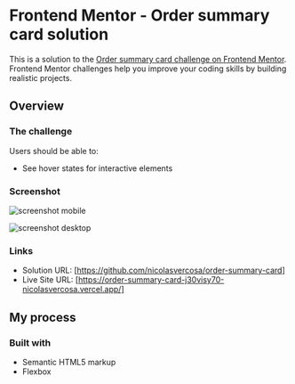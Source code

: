 # Frontend Mentor - Order summary card solution

This is a solution to the [Order summary card challenge on Frontend Mentor](https://www.frontendmentor.io/challenges/order-summary-component-QlPmajDUj). Frontend Mentor challenges help you improve your coding skills by building realistic projects. 



## Overview

### The challenge

Users should be able to:

- See hover states for interactive elements

### Screenshot
![screenshot mobile](https://user-images.githubusercontent.com/81280219/134057185-a5ac7341-0f4e-4c50-8cd7-971eb96035a6.png)

![screenshot desktop](https://user-images.githubusercontent.com/81280219/134057207-a7f828f4-3bd0-4892-89f8-f364c7ae0975.png)


### Links

- Solution URL: [https://github.com/nicolasvercosa/order-summary-card] 
- Live Site URL: [https://order-summary-card-j30visy70-nicolasvercosa.vercel.app/]

## My process

### Built with

- Semantic HTML5 markup
- Flexbox




